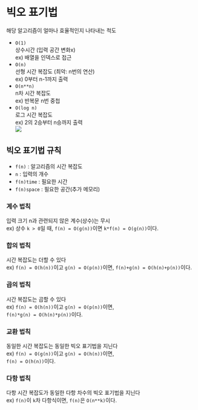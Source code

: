 # 빅오 표기법

해당 알고리즘이 얼마나 효율적인지 나타내는 척도

- `O(1)`  
  상수시간 (입력 공간 변화x)  
  ex) 배열을 인덱스로 접근
- `O(n)`  
  선형 시간 복잡도 (최악: n번의 연산)  
  ex) 0부터 n-1까지 출력
- `O(n**n)`  
  n차 시간 복잡도  
  ex) 반복문 n번 중첩
- `O(log n)`  
  로그 시간 복잡도  
  ex) 2의 2승부터 n승까지 출력  
  ![](https://images.velog.io/images/94chl/post/5c7e6af2-5fa5-4b0f-a085-d03d6eeb960e/image.png)  


## 빅오 표기법 규칙

- `f(n)` : 알고리즘의 시간 복잡도
- `n` : 입력의 개수
- `f(n)time` : 필요한 시간
- `f(n)space` : 필요한 공간(추가 메모리)

### 계수 법칙

입력 크기 n과 관련되지 않은 계수(상수)는 무시  
ex) 상수 `k > 0`일 때, `f(n) = O(g(n))`이면 `k*f(n) = O(g(n))`이다.

### 합의 법칙

시간 복잡도는 더할 수 있다  
ex) `f(n) = O(h(n))`이고 `g(n) = O(p(n))`이면,
`f(n)+g(n) = O(h(n)+p(n))`이다.

### 곱의 법칙

시간 복잡도는 곱할 수 있다  
ex) `f(n) = O(h(n))`이고 `g(n) = O(p(n))`이면,  
`f(n)*g(n) = O(h(n)*p(n))`이다.

### 교환 법칙

동일한 시간 복잡도는 동일한 빅오 표기법을 지닌다  
ex) `f(n) = O(g(n))`이고 `g(n) = O(h(n))`이면,  
`f(n) = O(h(n))`이다.

### 다항 법칙

다항 시간 복잡도가 동일한 다항 차수의 빅오 표기법을 지닌다  
ex) `f(n)`이 `k`차 다항식이면, `f(n)`은 `O(n**k)`이다.
